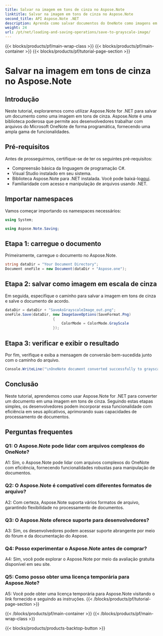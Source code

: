 ```yaml
---
title: Salvar na imagem em tons de cinza no Aspose.Note
linktitle: Salvar na imagem em tons de cinza no Aspose.Note
second_title: API Aspose.Note .NET
description: Aprenda como salvar documentos do OneNote como imagens em tons de cinza usando Aspose.Note for .NET. Siga este tutorial abrangente para processamento eficiente de documentos.
weight: 24
url: /pt/net/loading-and-saving-operations/save-to-grayscale-image/
---
```


{{< blocks/products/pf/main-wrap-class >}}
{{< blocks/products/pf/main-container >}}
{{< blocks/products/pf/tutorial-page-section >}}

# Salvar na imagem em tons de cinza no Aspose.Note

## Introdução

Neste tutorial, exploraremos como utilizar Aspose.Note for .NET para salvar um documento como uma imagem em tons de cinza. Aspose.Note é uma biblioteca poderosa que permite aos desenvolvedores trabalhar com arquivos do Microsoft OneNote de forma programática, fornecendo uma ampla gama de funcionalidades.

## Pré-requisitos

Antes de prosseguirmos, certifique-se de ter os seguintes pré-requisitos:

- Compreensão básica da linguagem de programação C#.
- Visual Studio instalado em seu sistema.
-  Biblioteca Aspose.Note para .NET instalada. Você pode baixá-lo[aqui](https://releases.aspose.com/note/net/).
- Familiaridade com acesso e manipulação de arquivos usando .NET.

## Importar namespaces

Vamos começar importando os namespaces necessários:

```csharp
using System;

using Aspose.Note.Saving;

```

## Etapa 1: carregue o documento

Primeiramente, carregue o documento no Aspose.Note. 

```csharp
string dataDir = "Your Document Directory";
Document oneFile = new Document(dataDir + "Aspose.one");
```

## Etapa 2: salvar como imagem em escala de cinza

Em seguida, especifique o caminho para salvar a imagem em tons de cinza e salve o documento de acordo.

```csharp
dataDir = dataDir + "SaveAsGrayscaleImage_out.png";
oneFile.Save(dataDir, new ImageSaveOptions(SaveFormat.Png)
					  {
						  ColorMode = ColorMode.GrayScale
					  });
```

## Etapa 3: verificar e exibir o resultado

Por fim, verifique e exiba a mensagem de conversão bem-sucedida junto com o caminho do arquivo.

```csharp
Console.WriteLine("\nOneNote document converted successfully to grayscale image.\nFile saved at " + dataDir);
```

## Conclusão

Neste tutorial, aprendemos como usar Aspose.Note for .NET para converter um documento em uma imagem em tons de cinza. Seguindo estas etapas simples, os desenvolvedores podem incorporar essa funcionalidade com eficiência em seus aplicativos, aprimorando suas capacidades de processamento de documentos.

## Perguntas frequentes

### Q1: O Aspose.Note pode lidar com arquivos complexos do OneNote?

A1: Sim, o Aspose.Note pode lidar com arquivos complexos do OneNote com eficiência, fornecendo funcionalidades robustas para manipulação de documentos.

### Q2: O Aspose.Note é compatível com diferentes formatos de arquivo?

A2: Com certeza, Aspose.Note suporta vários formatos de arquivo, garantindo flexibilidade no processamento de documentos.

### Q3: O Aspose.Note oferece suporte para desenvolvedores?

A3: Sim, os desenvolvedores podem acessar suporte abrangente por meio do fórum e da documentação do Aspose.

### Q4: Posso experimentar o Aspose.Note antes de comprar?

A4: Sim, você pode explorar o Aspose.Note por meio da avaliação gratuita disponível em seu site.

### Q5: Como posso obter uma licença temporária para Aspose.Note?

A5: Você pode obter uma licença temporária para Aspose.Note visitando o link fornecido e seguindo as instruções.
{{< /blocks/products/pf/tutorial-page-section >}}

{{< /blocks/products/pf/main-container >}}
{{< /blocks/products/pf/main-wrap-class >}}

{{< blocks/products/products-backtop-button >}}
